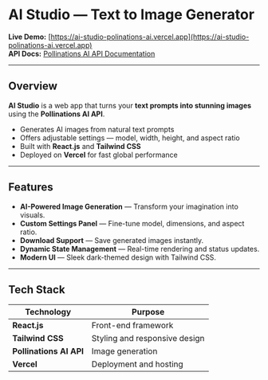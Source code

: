 # AI Studio — Text to Image Generator

**Live Demo:** [https://ai-studio-polinations-ai.vercel.app](https://ai-studio-polinations-ai.vercel.app)  
**API Docs:** [Pollinations AI API Documentation](https://github.com/pollinations/pollinations/blob/master/APIDOCS.md)

---

## Overview

**AI Studio** is a web app that turns your **text prompts into stunning images** using the **Pollinations AI API**.

- Generates AI images from natural text prompts
- Offers adjustable settings — model, width, height, and aspect ratio
- Built with **React.js** and **Tailwind CSS**
- Deployed on **Vercel** for fast global performance

---

## Features

- **AI-Powered Image Generation** — Transform your imagination into visuals.
- **Custom Settings Panel** — Fine-tune model, dimensions, and aspect ratio.
- **Download Support** — Save generated images instantly.
- **Dynamic State Management** — Real-time rendering and status updates.
- **Modern UI** — Sleek dark-themed design with Tailwind CSS.

---

## Tech Stack

| Technology              | Purpose                       |
| ----------------------- | ----------------------------- |
| **React.js**            | Front-end framework           |
| **Tailwind CSS**        | Styling and responsive design |
| **Pollinations AI API** | Image generation              |
| **Vercel**              | Deployment and hosting        |
